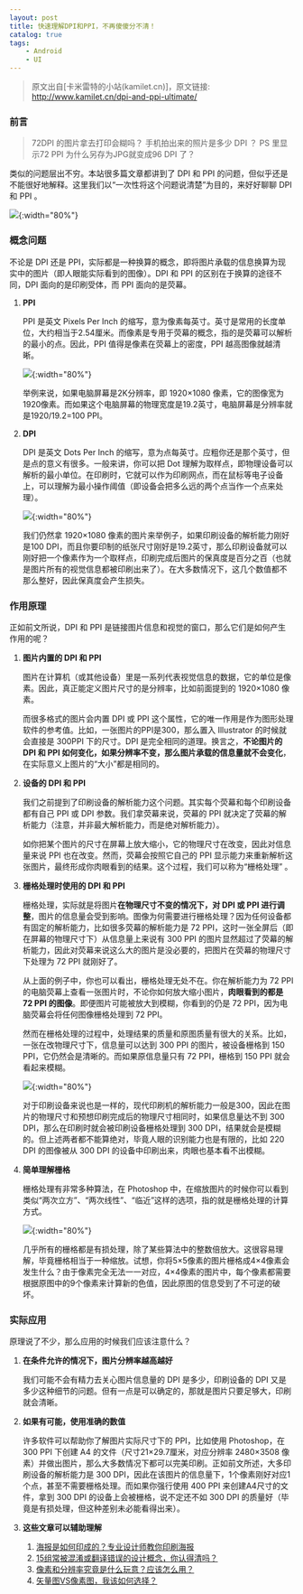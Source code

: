 ```yaml
---
layout: post
title: 快速理解DPI和PPI，不再傻傻分不清！
catalog: true
tags:
    - Android
    - UI
---
```


> 原文出自[卡米雷特的小站(kamilet.cn)]，原文链接: http://www.kamilet.cn/dpi-and-ppi-ultimate/

### 前言

> 72DPI 的图片拿去打印会糊吗？
> 手机拍出来的照片是多少 DPI ？
> PS 里显示72 PPI 为什么另存为JPG就变成96 DPI 了？

类似的问题层出不穷。本站很多篇文章都讲到了 DPI 和 PPI 的问题，但似乎还是不能很好地解释。这里我们以“一次性将这个问题说清楚”为目的，来好好聊聊 DPI 和 PPI 。

![](/img/posts/android_dip_ppi/dpi_and_ppi_kamilet_cn-1.jpg){:width="80%"}

### 概念问题

不论是 DPI 还是 PPI，实际都是一种换算的概念，即将图片承载的信息换算为现实中的图片（即人眼能实际看到的图像）。DPI 和 PPI 的区别在于换算的途径不同，DPI 面向的是印刷受体，而 PPI 面向的是荧幕。

1. **PPI**

   PPI 是英文 Pixels Per Inch 的缩写，意为像素每英寸。英寸是常用的长度单位，大约相当于2.54厘米。而像素是专用于荧幕的概念，指的是荧幕可以解析的最小的点。因此，PPI 值得是像素在荧幕上的密度，PPI 越高图像就越清晰。

   ![](/img/posts/android_dip_ppi/dpi_and_ppi_kamilet_cn-3.jpg){:width="80%"}
   
   举例来说，如果电脑屏幕是2K分辨率，即 1920×1080 像素，它的图像宽为1920像素。而如果这个电脑屏幕的物理宽度是19.2英寸，电脑屏幕是分辨率就是1920/19.2=100 PPI。

2. **DPI**

   DPI 是英文 Dots Per Inch 的缩写，意为点每英寸。应粗你还是那个英寸，但是点的意义有很多。一般来讲，你可以把 Dot 理解为取样点，即物理设备可以解析的最小单位。在印刷时，它就可以作为印刷网点，而在鼠标等电子设备上，可以理解为最小操作阈值（即设备会把多么远的两个点当作一个点来处理）。

   ![](/img/posts/android_dip_ppi/dpi_and_ppi_kamilet_cn-4.jpg){:width="80%"}

   我们仍然拿 1920×1080 像素的图片来举例子，如果印刷设备的解析能力刚好是100 DPI，而且你要印制的纸张尺寸刚好是19.2英寸，那么印刷设备就可以刚好把一个像素作为一个取样点，印刷完成后图片的保真度是百分之百（也就是图片所有的视觉信息都被印刷出来了）。在大多数情况下，这几个数值都不那么整好，因此保真度会产生损失。

### 作用原理

正如前文所说，DPI 和 PPI 是链接图片信息和视觉的窗口，那么它们是如何产生作用的呢？

1. **图片内置的 DPI 和 PPI**

   图片在计算机（或其他设备）里是一系列代表视觉信息的数据，它的单位是像素。因此，真正能定义图片尺寸的是分辨率，比如前面提到的 1920×1080 像素。

    而很多格式的图片会内置 DPI 或 PPI 这个属性，它的唯一作用是作为图形处理软件的参考值。比如，一张图片的PPI是300，那么置入 Illustrator 的时候就会直接是 300PPI 下的尺寸。DPI 是完全相同的道理。换言之，**不论图片的 DPI 和 PPI 如何变化，如果分辨率不变，那么图片承载的信息量就不会变化**，在实际意义上图片的“大小”都是相同的。

2. **设备的 DPI 和 PPI**

   我们之前提到了印刷设备的解析能力这个问题。其实每个荧幕和每个印刷设备都有自己 PPI 或 DPI 参数。我们拿荧幕来说，荧幕的 PPI 就决定了荧幕的解析能力（注意，并非最大解析能力，而是绝对解析能力）。 

   如你把某个图片的尺寸在屏幕上放大缩小，它的物理尺寸在改变，因此对信息量来说 PPI 也在改变。然而，荧幕会按照它自己的 PPI 显示能力来重新解析这张图片，最终形成你肉眼看到的结果。这个过程，我们可以称为“栅格处理” 。

3. **栅格处理时使用的 DPI 和 PPI**

   栅格处理，实际就是将图片**在物理尺寸不变的情况下，对 DPI 或 PPI 进行调整**，图片的信息量会受到影响。图像为何需要进行栅格处理？因为任何设备都有固定的解析能力，比如很多荧幕的解析能力是 72 PPI，这时一张全屏后（即在屏幕的物理尺寸下）从信息量上来说有 300 PPI 的图片显然超过了荧幕的解析能力，因此对荧幕来说这么大的图片是没必要的，把图片在荧幕的物理尺寸下处理为 72 PPI 就刚好了。

    从上面的例子中，你也可以看出，栅格处理无处不在。你在解析能力为 72 PPI 的电脑荧幕上查看一张图片时，不论你如何放大缩小图片，**肉眼看到的都是 72 PPI 的图像**。即便图片可能被放大到模糊，你看到的仍是 72 PPI，因为电脑荧幕会将任何图像栅格处理到 72 PPI。 

   然而在栅格处理的过程中，处理结果的质量和原图质量有很大的关系。比如，一张在改物理尺寸下，信息量可以达到 300 PPI 的图片，被设备栅格到 150 PPI，它仍然会是清晰的。而如果原信息量只有 72 PPI，栅格到 150 PPI 就会看起来模糊。

   ![](/img/posts/android_dip_ppi/dpi_and_ppi_kamilet_cn-5.jpg){:width="80%"}

   对于印刷设备来说也是一样的，现代印刷机的解析能力一般是300，因此在图片的物理尺寸和预想印刷完成后的物理尺寸相同时，如果信息量达不到 300 DPI，那么在印刷时就会被印刷设备栅格处理到 300 DPI，结果就会是模糊的。但上述两者都不能算绝对，毕竟人眼的识别能力也是有限的，比如 220 DPI 的图像被从 300 DPI 的设备中印刷出来，肉眼也基本看不出模糊。

4. **简单理解栅格**

   栅格处理有非常多种算法，在 Photoshop 中，在缩放图片的时候你可以看到类似“两次立方”、“两次线性”、“临近”这样的选项，指的就是栅格处理的计算方式。

   ![](/img/posts/android_dip_ppi/dpi_and_ppi_kamilet_cn-2.jpg){:width="80%"}

   几乎所有的栅格都是有损处理，除了某些算法中的整数倍放大。这很容易理解，毕竟栅格相当于一种缩放。试想，你将5×5像素的图片栅格成4×4像素会发生什么？由于像素完全无法一一对应，4×4像素的图片中，每个像素都需要根据原图中的9个像素来计算新的色值，因此原图的信息受到了不可逆的破坏。

### 实际应用 

原理说了不少，那么应用的时候我们应该注意什么？ 

1. **在条件允许的情况下，图片分辨率越高越好**

   我们可能不会有精力去关心图片信息量的 DPI 是多少，印刷设备的 DPI 又是多少这种细节的问题。但有一点是可以确定的，那就是图片只要足够大，印刷就会清晰。

2. **如果有可能，使用准确的数值**

   许多软件可以帮助你了解图片实际尺寸下的 PPI，比如使用 Photoshop，在 300 PPI 下创建 A4 的文件（尺寸21×29.7厘米，对应分辨率 2480×3508 像素）并做出图片，那么大多数情况下都可以完美印刷。正如前文所述，大多印刷设备的解析能力是 300 DPI，因此在该图片的信息量下，1个像素刚好对应1个点，甚至不需要栅格处理。而如果你强行使用 400 PPI 来创建A4尺寸的文件，拿到 300 DPI 的设备上会被栅格，说不定还不如 300 DPI 的质量好（毕竟是有损处理，但这种差别未必能看得出来）。

3. **这些文章可以辅助理解**
   1. [海报是如何印成的？专业设计师教你印刷海报 ](http://www.kamilet.cn/how-to-print-a-poster/)
   2. [15组常被混淆或翻译错误的设计概念，你认得清吗？](http://www.kamilet.cn/design-terms-getting-wrong/)
   3. [像素和分辨率究竟是什么玩意？应该怎么用？ ](http://www.kamilet.cn/dpi-vs-pixels-usage/)
   4. [矢量图VS像素图，我该如何选择？ ](http://www.kamilet.cn/vector-vs-raster/)
